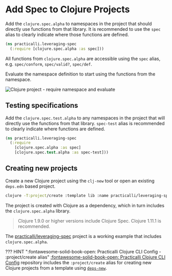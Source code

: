 # Add Spec to Clojure Projects

Add the `clojure.spec.alpha` to namespaces in the project that should directly use functions from that library.  It is recommended to use the `spec` alias to clearly indicate where those functions are defined.

```clojure
(ns practicalli.leveraging-spec
  (:require [clojure.spec.alpha :as spec]))
```

All functions from `clojure.spec.alpha` are accessible using the `spec` alias, e.g. `spec/conform`, `spec/valid?`, `spec/def`.

Evaluate the namespace definition to start using the functions from the namespace.

![Clojure project - require namespace and evaluate](https://raw.githubusercontent.com/practicalli/graphic-design/live/editors/clojure-project-spec-require-evaluated.png)


## Testing specifications

Add the `clojure.spec.test.alpha` to any namespaces in the project that will directly use the functions from that library.  `spec-test` alias is recommended to clearly indicate where functions are defined.

```clojure title="src/practicalli/leveraging_spec.clj"
(ns practicalli.leveraging-spec
  (:require
    [clojure.spec.alpha :as spec]
    [clojure.spec.test.alpha :as spec-test]))
```


## Creating new projects

Create a new Clojure project using the `clj-new` tool or open an existing `deps.edn` based project.

```bash title="Create new project"
clojure -T:project/create :template lib :name practicalli/leveraging-spec
```

The project is created with Clojure as a dependency, which in turn includes the `clojure.spec.alpha` library.

> Clojure 1.9.0 or higher versions include Clojure Spec.  Clojure 1.11.1 is recommended.

The [practicalli/leveraging-spec](https://github.com/practicalli/leveraging-spec) project is a working example that includes `clojure.spec.alpha`.

??? HINT ":fontawesome-solid-book-open: Practicalli Clojure CLI Config - :project/create alias"
    [:fontawesome-solid-book-open: Practicalli Clojure CLI Config](https://github.com/practicalli/clojure-deps-edn#clojure-projects) repository includes the `:project/create` alias for creating new Clojure projects from a template using [`deps-new`](https://github.com/seancorfield/deps-new).
